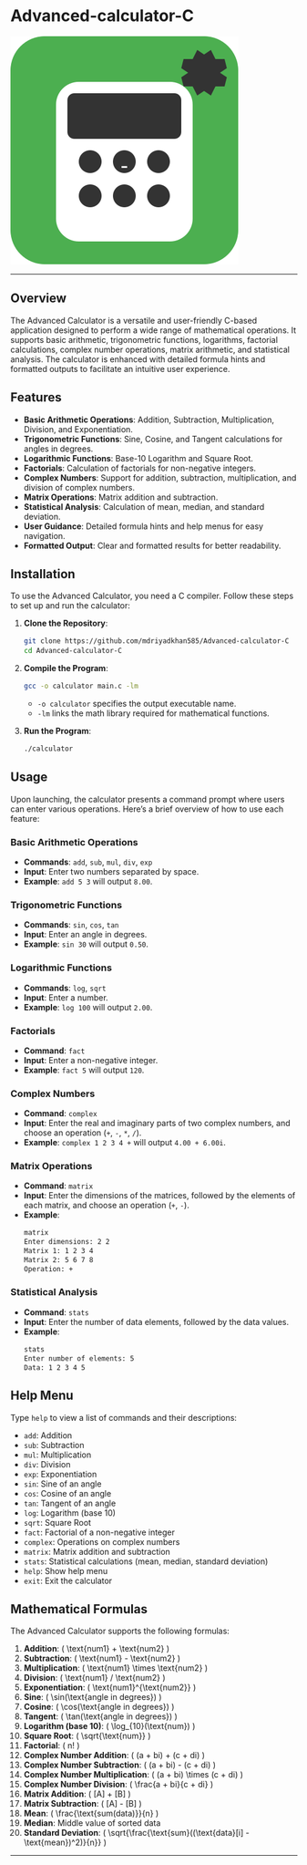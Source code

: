 # Advanced-calculator-C

![Python calculate Logo](logo.svg)

---

## Overview

The Advanced Calculator is a versatile and user-friendly C-based application designed to perform a wide range of mathematical operations. It supports basic arithmetic, trigonometric functions, logarithms, factorial calculations, complex number operations, matrix arithmetic, and statistical analysis. The calculator is enhanced with detailed formula hints and formatted outputs to facilitate an intuitive user experience.

## Features

- **Basic Arithmetic Operations**: Addition, Subtraction, Multiplication, Division, and Exponentiation.
- **Trigonometric Functions**: Sine, Cosine, and Tangent calculations for angles in degrees.
- **Logarithmic Functions**: Base-10 Logarithm and Square Root.
- **Factorials**: Calculation of factorials for non-negative integers.
- **Complex Numbers**: Support for addition, subtraction, multiplication, and division of complex numbers.
- **Matrix Operations**: Matrix addition and subtraction.
- **Statistical Analysis**: Calculation of mean, median, and standard deviation.
- **User Guidance**: Detailed formula hints and help menus for easy navigation.
- **Formatted Output**: Clear and formatted results for better readability.

## Installation

To use the Advanced Calculator, you need a C compiler. Follow these steps to set up and run the calculator:

1. **Clone the Repository**:
   ```bash
   git clone https://github.com/mdriyadkhan585/Advanced-calculator-C
   cd Advanced-calculator-C
   ```

2. **Compile the Program**:
   ```bash
   gcc -o calculator main.c -lm
   ```

   - `-o calculator` specifies the output executable name.
   - `-lm` links the math library required for mathematical functions.

3. **Run the Program**:
   ```bash
   ./calculator
   ```

## Usage

Upon launching, the calculator presents a command prompt where users can enter various operations. Here’s a brief overview of how to use each feature:

### Basic Arithmetic Operations

- **Commands**: `add`, `sub`, `mul`, `div`, `exp`
- **Input**: Enter two numbers separated by space.
- **Example**: `add 5 3` will output `8.00`.

### Trigonometric Functions

- **Commands**: `sin`, `cos`, `tan`
- **Input**: Enter an angle in degrees.
- **Example**: `sin 30` will output `0.50`.

### Logarithmic Functions

- **Commands**: `log`, `sqrt`
- **Input**: Enter a number.
- **Example**: `log 100` will output `2.00`.

### Factorials

- **Command**: `fact`
- **Input**: Enter a non-negative integer.
- **Example**: `fact 5` will output `120`.

### Complex Numbers

- **Command**: `complex`
- **Input**: Enter the real and imaginary parts of two complex numbers, and choose an operation (`+`, `-`, `*`, `/`).
- **Example**: `complex 1 2 3 4 +` will output `4.00 + 6.00i`.

### Matrix Operations

- **Command**: `matrix`
- **Input**: Enter the dimensions of the matrices, followed by the elements of each matrix, and choose an operation (`+`, `-`).
- **Example**: 
  ```
  matrix
  Enter dimensions: 2 2
  Matrix 1: 1 2 3 4
  Matrix 2: 5 6 7 8
  Operation: +
  ```

### Statistical Analysis

- **Command**: `stats`
- **Input**: Enter the number of data elements, followed by the data values.
- **Example**:
  ```
  stats
  Enter number of elements: 5
  Data: 1 2 3 4 5
  ```

## Help Menu

Type `help` to view a list of commands and their descriptions:

- `add`: Addition
- `sub`: Subtraction
- `mul`: Multiplication
- `div`: Division
- `exp`: Exponentiation
- `sin`: Sine of an angle
- `cos`: Cosine of an angle
- `tan`: Tangent of an angle
- `log`: Logarithm (base 10)
- `sqrt`: Square Root
- `fact`: Factorial of a non-negative integer
- `complex`: Operations on complex numbers
- `matrix`: Matrix addition and subtraction
- `stats`: Statistical calculations (mean, median, standard deviation)
- `help`: Show help menu
- `exit`: Exit the calculator

## Mathematical Formulas

The Advanced Calculator supports the following formulas:

1. **Addition**: \( \text{num1} + \text{num2} \)
2. **Subtraction**: \( \text{num1} - \text{num2} \)
3. **Multiplication**: \( \text{num1} \times \text{num2} \)
4. **Division**: \( \text{num1} / \text{num2} \)
5. **Exponentiation**: \( \text{num1}^{\text{num2}} \)
6. **Sine**: \( \sin(\text{angle in degrees}) \)
7. **Cosine**: \( \cos(\text{angle in degrees}) \)
8. **Tangent**: \( \tan(\text{angle in degrees}) \)
9. **Logarithm (base 10)**: \( \log_{10}(\text{num}) \)
10. **Square Root**: \( \sqrt{\text{num}} \)
11. **Factorial**: \( n! \)
12. **Complex Number Addition**: \( (a + bi) + (c + di) \)
13. **Complex Number Subtraction**: \( (a + bi) - (c + di) \)
14. **Complex Number Multiplication**: \( (a + bi) \times (c + di) \)
15. **Complex Number Division**: \( \frac{a + bi}{c + di} \)
16. **Matrix Addition**: \( [A] + [B] \)
17. **Matrix Subtraction**: \( [A] - [B] \)
18. **Mean**: \( \frac{\text{sum(data)}}{n} \)
19. **Median**: Middle value of sorted data
20. **Standard Deviation**: \( \sqrt{\frac{\text{sum}((\text{data}[i] - \text{mean})^2)}{n}} \)
    
---
